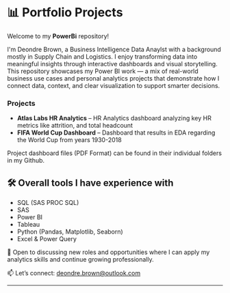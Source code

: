 # 📊 Portfolio Projects

Welcome to my **PowerBi** repository!  

I'm Deondre Brown, a Business Intelligence Data Anaylst with a background mostly in Supply Chain and Logistics. I enjoy transforming data into meaningful insights through interactive dashboards and visual storytelling. This repository showcases my Power BI work — a mix of real-world business use cases and personal analytics projects that demonstrate how I connect data, context, and clear visualization to support smarter decisions.

### Projects
- **Atlas Labs HR Analytics** – HR Analytics dashboard analyzing key HR metrics like attrition, and total headcount  
- **FIFA World Cup Dashboard** – Dashboard that results in EDA regarding the World Cup from years 1930-2018

Project dashboard files (PDF Format) can be found in their individual folders in my Github.
## 🛠️ Overall tools I have experience with

- SQL (SAS PROC SQL)
- SAS
- Power BI
- Tableau
- Python (Pandas, Matplotlib, Seaborn)
- Excel & Power Query

📍 Open to discussing new roles and opportunities where I can apply my analytics skills and continue growing professionally.


📫 Let’s connect: deondre.brown@outlook.com




---



